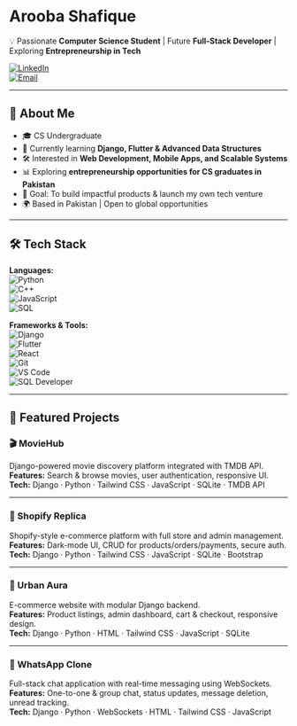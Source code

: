 # Arooba Shafique  

💡 Passionate **Computer Science Student** | Future **Full-Stack Developer** | Exploring **Entrepreneurship in Tech**  

[![LinkedIn](https://img.shields.io/badge/LinkedIn-Connect-blue?style=flat-square&logo=linkedin)](https://www.linkedin.com/in/arooba-shafique/)  
[![Email](https://img.shields.io/badge/Email-Contact-red?style=flat-square&logo=gmail)](mailto:aroobas2004@gmail.com)  

---

## 🚀 About Me  
- 🎓 CS Undergraduate 
- 🌱 Currently learning **Django, Flutter & Advanced Data Structures**  
- 🛠 Interested in **Web Development, Mobile Apps, and Scalable Systems**  
- 📊 Exploring **entrepreneurship opportunities for CS graduates in Pakistan**  
- 🎯 Goal: To build impactful products & launch my own tech venture  
- 🌍 Based in Pakistan | Open to global opportunities  

---

## 🛠️ Tech Stack  

**Languages:**  
![Python](https://img.shields.io/badge/Python-3776AB?style=flat-square&logo=python&logoColor=white)  
![C++](https://img.shields.io/badge/C++-00599C?style=flat-square&logo=cplusplus&logoColor=white)  
![JavaScript](https://img.shields.io/badge/JavaScript-F7DF1E?style=flat-square&logo=javascript&logoColor=black)  
![SQL](https://img.shields.io/badge/SQL-4479A1?style=flat-square&logo=postgresql&logoColor=white)  

**Frameworks & Tools:**  
![Django](https://img.shields.io/badge/Django-092E20?style=flat-square&logo=django&logoColor=white)  
![Flutter](https://img.shields.io/badge/Flutter-02569B?style=flat-square&logo=flutter&logoColor=white)  
![React](https://img.shields.io/badge/React-20232A?style=flat-square&logo=react&logoColor=61DAFB)  
![Git](https://img.shields.io/badge/Git-F05032?style=flat-square&logo=git&logoColor=white)  
![VS Code](https://img.shields.io/badge/VSCode-007ACC?style=flat-square&logo=visualstudiocode&logoColor=white)  
![SQL Developer](https://img.shields.io/badge/Oracle%20SQL%20Developer-F80000?style=flat-square&logo=oracle&logoColor=white)  

---

## 📂 Featured Projects  

### 🎬 MovieHub  
Django-powered movie discovery platform integrated with TMDB API.  
**Features:** Search & browse movies, user authentication, responsive UI.  
**Tech:** Django · Python · Tailwind CSS · JavaScript · SQLite · TMDB API  

---

### 🛒 Shopify Replica  
Shopify-style e-commerce platform with full store and admin management.  
**Features:** Dark-mode UI, CRUD for products/orders/payments, secure auth.  
**Tech:** Django · Python · Tailwind CSS · JavaScript · SQLite · Bootstrap  

---

### 🌆 Urban Aura  
E-commerce website with modular Django backend.  
**Features:** Product listings, admin dashboard, cart & checkout, responsive design.  
**Tech:** Django · Python · HTML · Tailwind CSS · JavaScript · SQLite  

---

### 💬 WhatsApp Clone  
Full-stack chat application with real-time messaging using WebSockets.  
**Features:** One-to-one & group chat, status updates, message deletion, unread tracking.  
**Tech:** Django · Python · WebSockets · HTML · Tailwind CSS · JavaScript  





